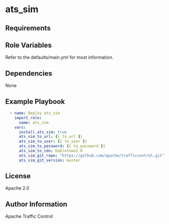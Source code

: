<!--
    Licensed to the Apache Software Foundation (ASF) under one
    or more contributor license agreements.  See the NOTICE file
    distributed with this work for additional information
    regarding copyright ownership.  The ASF licenses this file
    to you under the Apache License, Version 2.0 (the
    "License"); you may not use this file except in compliance
    with the License.  You may obtain a copy of the License at

      http://www.apache.org/licenses/LICENSE-2.0

    Unless required by applicable law or agreed to in writing,
    software distributed under the License is distributed on an
    "AS IS" BASIS, WITHOUT WARRANTIES OR CONDITIONS OF ANY
    KIND, either express or implied.  See the License for the
    specific language governing permissions and limitations
    under the License.
-->
ats_sim
=========



Requirements
------------



Role Variables
--------------

Refer to the defaults/main.yml for most information.

Dependencies
------------

None

Example Playbook
----------------
```yaml
  - name: Deploy ats_sim
    import_role:
      name: ats_sim
    vars:
      install_ats_sim: true
      ats_sim_to_url: {{ to_url }}
      ats_sim_to_user: {{ to_user }}
      ats_sim_to_password: {{ to_password }}
      ats_sim_to_cdn: Kabletown2.0
      ats_sim_git_repo: "https://github.com/apache/trafficcontrol.git"
      ats_sim_git_version: master
```

License
-------

Apache 2.0

Author Information
------------------

Apache Traffic Control
